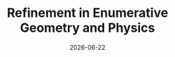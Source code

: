 ---
title: "Refinement in Enumerative Geometry and Physics"
collection: events
type: "Workshop"
link: "https://www.icts.res.in/current-and-upcoming-events"
venue: "Bangalore"
when: "22 Jun–3 Jul, 2026"
date: 2026-06-22
location: "Bangalore, IN"
---